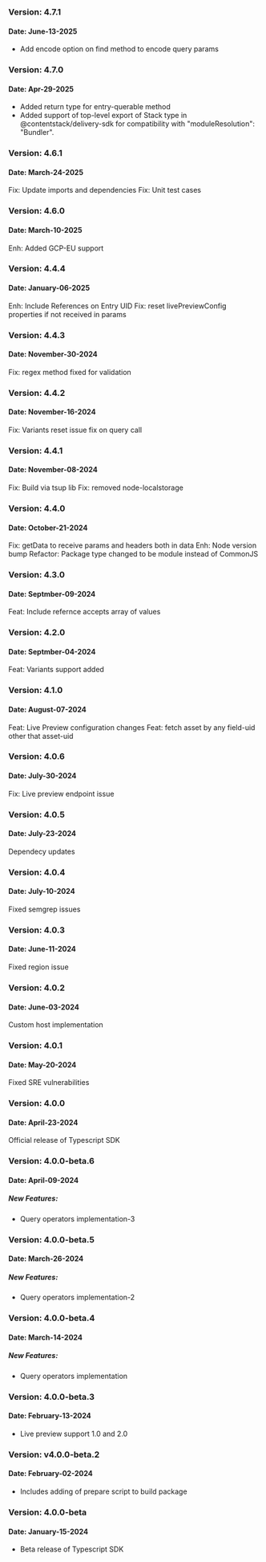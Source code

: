 ### Version: 4.7.1
#### Date: June-13-2025
- Add encode option on find method to encode query params

### Version: 4.7.0
#### Date: Apr-29-2025
- Added return type for entry-querable method
- Added support of top-level export of Stack type in @contentstack/delivery-sdk for compatibility with "moduleResolution": "Bundler".

### Version: 4.6.1
#### Date: March-24-2025
Fix: Update imports and dependencies
Fix: Unit test cases

### Version: 4.6.0
#### Date: March-10-2025
Enh: Added GCP-EU support

### Version: 4.4.4
#### Date: January-06-2025
Enh: Include References on Entry UID
Fix: reset livePreviewConfig properties if not received in params

### Version: 4.4.3
#### Date: November-30-2024
Fix: regex method fixed for validation

### Version: 4.4.2
#### Date: November-16-2024
Fix: Variants reset issue fix on query call

### Version: 4.4.1
#### Date: November-08-2024
Fix: Build via tsup lib
Fix: removed node-localstorage

### Version: 4.4.0
#### Date: October-21-2024
Fix: getData to receive params and headers both in data
Enh: Node version bump
Refactor: Package type changed to be module instead of CommonJS 

### Version: 4.3.0
#### Date: Septmber-09-2024
Feat: Include refernce accepts array of values 

### Version: 4.2.0
#### Date: Septmber-04-2024
Feat: Variants support added

### Version: 4.1.0
#### Date: August-07-2024
Feat: Live Preview configuration changes
Feat: fetch asset by any field-uid other that asset-uid

### Version: 4.0.6
#### Date: July-30-2024
Fix: Live preview endpoint issue

### Version: 4.0.5
#### Date: July-23-2024
Dependecy updates

### Version: 4.0.4
#### Date: July-10-2024
Fixed semgrep issues

### Version: 4.0.3
#### Date: June-11-2024
Fixed region issue

### Version: 4.0.2
#### Date: June-03-2024
Custom host implementation

### Version: 4.0.1
#### Date: May-20-2024
Fixed SRE vulnerabilities 

### Version: 4.0.0
#### Date: April-23-2024
Official release of Typescript SDK

### Version: 4.0.0-beta.6
#### Date: April-09-2024
##### New Features:
- Query operators implementation-3

### Version: 4.0.0-beta.5
#### Date: March-26-2024
##### New Features:
- Query operators implementation-2

### Version: 4.0.0-beta.4
#### Date: March-14-2024
##### New Features:
- Query operators implementation

### Version: 4.0.0-beta.3
#### Date: February-13-2024
 - Live preview support 1.0 and 2.0

### Version: v4.0.0-beta.2
#### Date: February-02-2024
 - Includes adding of prepare script to build package

### Version: 4.0.0-beta
#### Date: January-15-2024
 - Beta release of Typescript SDK